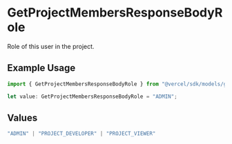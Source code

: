 # GetProjectMembersResponseBodyRole

Role of this user in the project.

## Example Usage

```typescript
import { GetProjectMembersResponseBodyRole } from "@vercel/sdk/models/getprojectmembersop.js";

let value: GetProjectMembersResponseBodyRole = "ADMIN";
```

## Values

```typescript
"ADMIN" | "PROJECT_DEVELOPER" | "PROJECT_VIEWER"
```